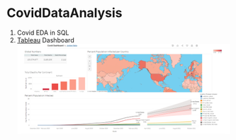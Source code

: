 # CovidDataAnalysis
1. Covid EDA in SQL
2. [Tableau](https://public.tableau.com/app/profile/jordan.fabia/viz/CovidDashboard_16876205375510/Dashboard1) Dashboard
![](https://github.com/DAjordanF/CovidDataAnalysis/blob/main/images/Covid%20Dashboard%20.png)
